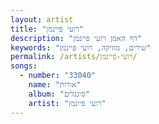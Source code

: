 ```yaml
---
layout: artist
title: "רועי פיינמן"
description: "דף האמן רועי פיינמן"
keywords: "שירים, מוזיקה, רועי פיינמן"
permalink: /artists/רועי-פיינמן/
songs:
  - number: "33040"
    name: "אורות"
    album: "סינגלים"
    artist: "רועי פיינמן"
---
```

